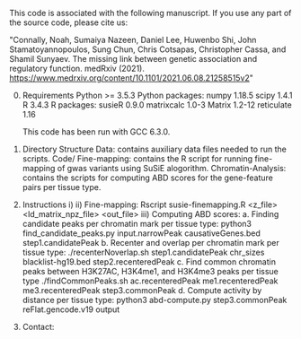 This code is associated with the following manuscript. If you use any part of the source code, please cite us:

"Connally, Noah, Sumaiya Nazeen, Daniel Lee, Huwenbo Shi, John Stamatoyannopoulos, Sung Chun, Chris Cotsapas, Christopher Cassa, and Shamil Sunyaev. 
The missing link between genetic association and regulatory function. medRxiv (2021). https://www.medrxiv.org/content/10.1101/2021.06.08.21258515v2"

0. Requirements
	Python >= 3.5.3
	Python packages:
		numpy 1.18.5
		scipy 1.4.1
	R 3.4.3
	R packages: 
		susieR 0.9.0
		matrixcalc 1.0-3
		Matrix 1.2-12
		reticulate 1.16 

	This code has been run with GCC 6.3.0.

1. Directory Structure
	Data: contains auxiliary data files needed to run the scripts.
	Code/
		Fine-mapping: contains the R script for running fine-mapping of gwas variants using SuSiE alogorithm.
		Chromatin-Analysis: contains the scripts for computing ABD scores for the gene-feature pairs per tissue type.

2. Instructions	
	i)
	ii) Fine-mapping:
		Rscript susie-finemapping.R <z_file> <ld_matrix_npz_file> <N> <out_file>
	iii) Computing ABD scores:
		a. Finding candidate peaks per chromatin mark per tissue type:
		   python3 find_candidate_peaks.py input.narrowPeak causativeGenes.bed step1.candidatePeak
		b. Recenter and overlap per chromatin mark per tissue type:
		   ./recenterNoverlap.sh step1.candidatePeak chr_sizes blacklist-hg19.bed step2.recenteredPeak
		c. Find common chromatin peaks between H3K27AC, H3K4me1, and H3K4me3 peaks per tissue type
		   ./findCommonPeaks.sh ac.recenteredPeak me1.recenteredPeak me3.recenteredPeak step3.commonPeak
		d. Compute activity by distance per tissue type:
		   python3 abd-compute.py step3.commonPeak reFlat.gencode.v19 output


3. Contact: 
